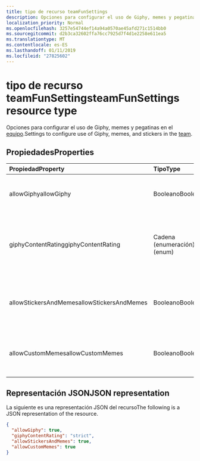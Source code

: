 ```yaml
---
title: tipo de recurso teamFunSettings
description: Opciones para configurar el uso de Giphy, memes y pegatinas en el equipo.
localization_priority: Normal
ms.openlocfilehash: 3257e54744ef14a94a0570ae45afd271c1514bb0
ms.sourcegitcommit: d2b3ca32602ffa76cc7925d7f4d1e2258e611ea5
ms.translationtype: MT
ms.contentlocale: es-ES
ms.lasthandoff: 01/11/2019
ms.locfileid: "27825602"
---
```

# <a name="teamfunsettings-resource-type"></a><span data-ttu-id="2c50a-103">tipo de recurso teamFunSettings</span><span class="sxs-lookup"><span data-stu-id="2c50a-103">teamFunSettings resource type</span></span>



<span data-ttu-id="2c50a-104">Opciones para configurar el uso de Giphy, memes y pegatinas en el [equipo](team.md).</span><span class="sxs-lookup"><span data-stu-id="2c50a-104">Settings to configure use of Giphy, memes, and stickers in the [team](team.md).</span></span>

## <a name="properties"></a><span data-ttu-id="2c50a-105">Propiedades</span><span class="sxs-lookup"><span data-stu-id="2c50a-105">Properties</span></span>
| <span data-ttu-id="2c50a-106">Propiedad</span><span class="sxs-lookup"><span data-stu-id="2c50a-106">Property</span></span>     | <span data-ttu-id="2c50a-107">Tipo</span><span class="sxs-lookup"><span data-stu-id="2c50a-107">Type</span></span>   |<span data-ttu-id="2c50a-108">Description</span><span class="sxs-lookup"><span data-stu-id="2c50a-108">Description</span></span>|
|:---------------|:--------|:----------|
|<span data-ttu-id="2c50a-109">allowGiphy</span><span class="sxs-lookup"><span data-stu-id="2c50a-109">allowGiphy</span></span>|<span data-ttu-id="2c50a-110">Booleano</span><span class="sxs-lookup"><span data-stu-id="2c50a-110">Boolean</span></span>|<span data-ttu-id="2c50a-111">Si establece en verdadero, permite el uso de Giphy.</span><span class="sxs-lookup"><span data-stu-id="2c50a-111">If set to true, enables Giphy use.</span></span>|
|<span data-ttu-id="2c50a-112">giphyContentRating</span><span class="sxs-lookup"><span data-stu-id="2c50a-112">giphyContentRating</span></span>|<span data-ttu-id="2c50a-113">Cadena (enumeración)</span><span class="sxs-lookup"><span data-stu-id="2c50a-113">String (enum)</span></span>|<span data-ttu-id="2c50a-114">Clasificación de contenido de Giphy.</span><span class="sxs-lookup"><span data-stu-id="2c50a-114">Giphy content rating.</span></span> <span data-ttu-id="2c50a-115">Los valores posibles son: `moderate` y `strict`.</span><span class="sxs-lookup"><span data-stu-id="2c50a-115">Possible values are: `moderate`, `strict`.</span></span>|
|<span data-ttu-id="2c50a-116">allowStickersAndMemes</span><span class="sxs-lookup"><span data-stu-id="2c50a-116">allowStickersAndMemes</span></span>|<span data-ttu-id="2c50a-117">Booleano</span><span class="sxs-lookup"><span data-stu-id="2c50a-117">Boolean</span></span>|<span data-ttu-id="2c50a-118">Si establece en true, permite a los usuarios para que incluya pegatinas y memes.</span><span class="sxs-lookup"><span data-stu-id="2c50a-118">If set to true, enables users to include stickers and memes.</span></span>|
|<span data-ttu-id="2c50a-119">allowCustomMemes</span><span class="sxs-lookup"><span data-stu-id="2c50a-119">allowCustomMemes</span></span>|<span data-ttu-id="2c50a-120">Booleano</span><span class="sxs-lookup"><span data-stu-id="2c50a-120">Boolean</span></span>|<span data-ttu-id="2c50a-121">Si establece en true, permite a los usuarios para incluir memes personalizado.</span><span class="sxs-lookup"><span data-stu-id="2c50a-121">If set to true, enables users to include custom memes.</span></span>|

## <a name="json-representation"></a><span data-ttu-id="2c50a-122">Representación JSON</span><span class="sxs-lookup"><span data-stu-id="2c50a-122">JSON representation</span></span>

<span data-ttu-id="2c50a-123">La siguiente es una representación JSON del recurso</span><span class="sxs-lookup"><span data-stu-id="2c50a-123">The following is a JSON representation of the resource.</span></span>

<!-- {
  "blockType": "resource",
  "@odata.type": "microsoft.graph.teamFunSettings"
}-->

```json
{
  "allowGiphy": true,
  "giphyContentRating": "strict",
  "allowStickersAndMemes": true,
  "allowCustomMemes": true
}
```

<!-- uuid: 8fcb5dbc-d5aa-4681-8e31-b001d5168d79
2015-10-25 14:57:30 UTC -->
<!-- {
  "type": "#page.annotation",
  "description": "team's funSettings resource",
  "keywords": "",
  "section": "documentation",
  "tocPath": ""
}-->
